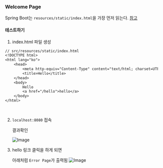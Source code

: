 ### Welcome Page

Spring Boot는 `resources/static/index.html`을 가장 먼저 읽는다. [참고](https://docs.spring.io/spring-boot/reference/web/reactive.html#web.reactive.webflux.welcome-page)

#### 테스트하기

1. index.html 파일 생성
```dtd
// src/resources/static/index.html
<!DOCTYPE html>
<html lang="ko">
    <head>
        <meta http-equiv="Content-Type" content="text/html; charset=UTF-8" />
        <title>Hello</title>
    </head>
    <body>
        Hello
        <a href="/hello">hello</a>
    </body>
</html>
```
<br />

2. `localhost:8080` 접속

   결과확인

   ![Image](https://github.com/user-attachments/assets/a65c8216-53ea-4f5b-9a51-9b2cf597e7bf)


3. hello 링크 클릭을 하게 되면

   아래처럼 `Error Page`가 출력됨
   ![Image](https://github.com/user-attachments/assets/4b7ecd48-7f85-4370-aea2-3fcde5094b65)
